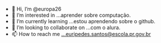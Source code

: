 - 👋 Hi, I’m @europa26
- 👀 I’m interested in ...aprender sobre computação.
- 🌱 I’m currently learning ...estou aprendendo sobre o github.
- 💞️ I’m looking to collaborate on ...com o alura.
- 📫 How to reach me ...euripedes.santos@escola.pr.gov.br

<!---
europa26/europa26 is a ✨ special ✨ repository because its `README.md` (this file) appears on your GitHub profile.
You can click the Preview link to take a look at your changes.
--->

